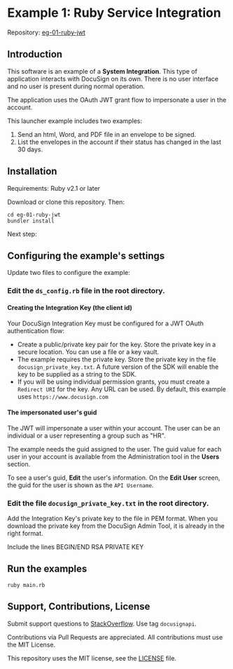 # Example 1: Ruby Service Integration

Repository: [eg-01-ruby-jwt](https://github.com/docusign/eg-01-ruby-jwt)

<!--
## Articles and Screencasts

* Guide: Using OAuth JWT flow with DocuSign.
* Screencast: Using OAuth JWT flow with DocuSign.
* Guide: Sending an envelope with the Node.JS SDK.
* Screencast: Sending an example with Node.JS SDK.
-->

## Introduction

This software is an example of a **System Integration**.
This type of application interacts with DocuSign on its
own. There is no user interface and no user is present
during normal operation.

The application uses the OAuth JWT grant flow to impersonate
a user in the account.

This launcher example includes two examples:
1. Send an html, Word, and PDF file in an envelope to be signed.
1. List the envelopes in the account if their status has changed in the last 30 days.

## Installation

Requirements: Ruby v2.1 or later

Download or clone this repository. Then:

````
cd eg-01-ruby-jwt
bundler install
````

Next step:

## Configuring the example's settings

Update two files to configure the example:

### Edit the `ds_config.rb` file in the root directory.

#### Creating the Integration Key (the client id)
Your DocuSign Integration Key must be configured for a JWT OAuth authentication flow:
* Create a public/private key pair for the key. Store the private key
  in a secure location. You can use a file or a key vault.
* The example requires the private key. Store the private key in the
  file `docusign_private_key.txt`. A future version of the SDK will
  enable the key to be supplied as a string to the SDK.
* If you will be using individual permission grants, you must create a
  `Redirect URI` for the key. Any URL can be used. By default, this
  example uses `https://www.docusign.com`

#### The impersonated user's guid
The JWT will impersonate a user within your account. The user can be
an individual or a user representing a group such as "HR".

The example needs the guid assigned to the user.
The guid value for each user in your account is available from
the Administration tool in the **Users** section.

To see a user's guid, **Edit** the user's information.
On the **Edit User** screen, the guid for the user is shown as
the `API Username`.
   
### Edit the file `docusign_private_key.txt` in the root directory.
   Add the Integration Key's private key to the file in PEM format.
   When you download the private key from the DocuSign Admin Tool, it
   is already in the right format.

   Include the lines BEGIN/END RSA PRIVATE KEY

## Run the examples

````
ruby main.rb
````

## Support, Contributions, License

Submit support questions to [StackOverflow](https://stackoverflow.com). Use tag `docusignapi`.

Contributions via Pull Requests are appreciated.
All contributions must use the MIT License.

This repository uses the MIT license, see the
[LICENSE](https://github.com/docusign/eg-01-ruby-jwt/blob/master/LICENSE) file.
